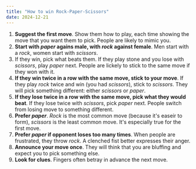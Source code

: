 ```yaml
---
title: "How to win Rock-Paper-Scissors"
date: 2024-12-21
---
```


1. **Suggest the first move**. Show them how to play, each time showing the move that you want them to pick. People are likely to mimic you.
1. **Start with *paper* agains male, with *rock* against female**. Men start with a *rock*, women start with *scissors*.
1. If they win, pick what beats them. If they play stone and you lose with *scissors*, play *paper* next. People are lickely to stick to the same move if they won with it.
1. **If they win twice in a row with the same move, stick to your move**. If they play *rock* twice and win (you had *scissors*), stick to *scissors*. They will pick something different: either *scissors* or *paper*.
1. **If they lose twice in a row with the same move, pick what they would beat**. If they lose twice with *scissors*, pick *paper* next. People switch from losing move to something different.
1. **Prefer *paper***. *Rock* is the most common move (because it's easeir to form), *scissors* is the least common move. It's especially true for the first move.
1. **Prefer *paper* if opponent loses too many times**. When people are frustrated, they throw *rock*. A clenched fist better expresses their anger.
1. **Announce your move once**. They will think that you are bluffing and expect you to pick something else.
1. **Look for clues**. Fingers often betray in advance the next move.
